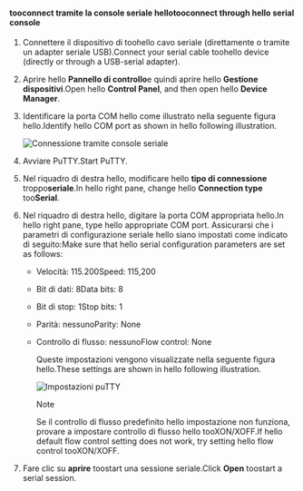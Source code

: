 <!--author=SharS last changed: 9/17/15-->

#### <a name="tooconnect-through-hello-serial-console"></a><span data-ttu-id="05f72-101">tooconnect tramite la console seriale hello</span><span class="sxs-lookup"><span data-stu-id="05f72-101">tooconnect through hello serial console</span></span>
1. <span data-ttu-id="05f72-102">Connettere il dispositivo di toohello cavo seriale (direttamente o tramite un adapter seriale USB).</span><span class="sxs-lookup"><span data-stu-id="05f72-102">Connect your serial cable toohello device (directly or through a USB-serial adapter).</span></span>
2. <span data-ttu-id="05f72-103">Aprire hello **Pannello di controllo**e quindi aprire hello **Gestione dispositivi**.</span><span class="sxs-lookup"><span data-stu-id="05f72-103">Open hello **Control Panel**, and then open hello **Device Manager**.</span></span>
3. <span data-ttu-id="05f72-104">Identificare la porta COM hello come illustrato nella seguente figura hello.</span><span class="sxs-lookup"><span data-stu-id="05f72-104">Identify hello COM port as shown in hello following illustration.</span></span>
   
     ![Connessione tramite console seriale](./media/storsimple-use-putty/HCS_ConnectingDeviceS-include.png)
4. <span data-ttu-id="05f72-106">Avviare PuTTY.</span><span class="sxs-lookup"><span data-stu-id="05f72-106">Start PuTTY.</span></span> 
5. <span data-ttu-id="05f72-107">Nel riquadro di destra hello, modificare hello **tipo di connessione** troppo**seriale**.</span><span class="sxs-lookup"><span data-stu-id="05f72-107">In hello right pane, change hello **Connection type** too**Serial**.</span></span>
6. <span data-ttu-id="05f72-108">Nel riquadro di destra hello, digitare la porta COM appropriata hello.</span><span class="sxs-lookup"><span data-stu-id="05f72-108">In hello right pane, type hello appropriate COM port.</span></span> <span data-ttu-id="05f72-109">Assicurarsi che i parametri di configurazione seriale hello siano impostati come indicato di seguito:</span><span class="sxs-lookup"><span data-stu-id="05f72-109">Make sure that hello serial configuration parameters are set as follows:</span></span>
   
   * <span data-ttu-id="05f72-110">Velocità: 115.200</span><span class="sxs-lookup"><span data-stu-id="05f72-110">Speed: 115,200</span></span>
   * <span data-ttu-id="05f72-111">Bit di dati: 8</span><span class="sxs-lookup"><span data-stu-id="05f72-111">Data bits: 8</span></span>
   * <span data-ttu-id="05f72-112">Bit di stop: 1</span><span class="sxs-lookup"><span data-stu-id="05f72-112">Stop bits: 1</span></span>
   * <span data-ttu-id="05f72-113">Parità: nessuno</span><span class="sxs-lookup"><span data-stu-id="05f72-113">Parity: None</span></span>
   * <span data-ttu-id="05f72-114">Controllo di flusso: nessuno</span><span class="sxs-lookup"><span data-stu-id="05f72-114">Flow control: None</span></span>
     
     <span data-ttu-id="05f72-115">Queste impostazioni vengono visualizzate nella seguente figura hello.</span><span class="sxs-lookup"><span data-stu-id="05f72-115">These settings are shown in hello following illustration.</span></span>
     
     ![Impostazioni puTTY](./media/storsimple-use-putty/HCS_PuttyConfig-include.png) 
     
     > [!NOTE]
     > <span data-ttu-id="05f72-117">Se il controllo di flusso predefinito hello impostazione non funziona, provare a impostare controllo di flusso hello tooXON/XOFF.</span><span class="sxs-lookup"><span data-stu-id="05f72-117">If hello default flow control setting does not work, try setting hello flow control tooXON/XOFF.</span></span>
     > 
     > 
7. <span data-ttu-id="05f72-118">Fare clic su **aprire** toostart una sessione seriale.</span><span class="sxs-lookup"><span data-stu-id="05f72-118">Click **Open** toostart a serial session.</span></span>

